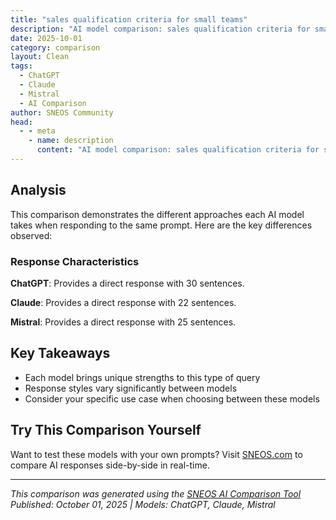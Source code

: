 ```yaml
---
title: "sales qualification criteria for small teams"
description: "AI model comparison: sales qualification criteria for small teams..."
date: 2025-10-01
category: comparison
layout: Clean
tags:
  - ChatGPT
  - Claude
  - Mistral
  - AI Comparison
author: SNEOS Community
head:
  - - meta
    - name: description
      content: "AI model comparison: sales qualification criteria for small teams..."
---
```


<ChatComparison
  title="sales qualification criteria for small teams"
  prompt="sales qualification criteria for small teams"
  :responses='{
    "ChatGPT": "Sales qualification criteria for small teams help ensure that limited resources are focused on the most promising leads, improving efficiency and closing rates. Here are some effective sales qualification criteria tailored for small teams:\n\n1. **Budget**  \n   Determine if the prospect has the financial capacity to purchase your product or service.  \n   - Do they have allocated funds?  \n   - Is the price within their acceptable range?\n\n2. **Authority**  \n   Identify if the contact person has the decision-making power or influence.  \n   - Are you speaking with the decision-maker?  \n   - Is there someone else involved in the approval process?\n\n3. **Need**  \n   Assess whether the prospect has a clear need or pain point your solution addresses.  \n   - Does your product solve a specific problem they face?  \n   - How urgent or critical is this need?\n\n4. **Timing**  \n   Understand the timeline for their purchasing decision.  \n   - Are they looking to buy immediately, in 3 months, or later?  \n   - What triggers their buying timeline?\n\n5. **Fit**  \n   Evaluate how well the prospect matches your ideal customer profile.  \n   - Company size, industry, location  \n   - Use case relevance\n\n6. **Interest Level**  \n   Gauge the prospect\u2019s engagement and enthusiasm.  \n   - Are they responsive and asking detailed questions?  \n   - Have they participated in demos or requested further information?\n\n---\n\n### Simple Qualification Frameworks for Small Teams\n\n- **BANT:** Budget, Authority, Need, Timing  \n- **CHAMP:** Challenges, Authority, Money, Prioritization  \n- **ANUM:** Authority, Need, Urgency, Money  \n\nFor small teams, focusing on a streamlined set like BANT is often sufficient.\n\n---\n\n### Tips for Small Sales Teams\n\n- Use qualification scripts or checklists to speed up initial screening.  \n- Prioritize leads that score positively across most criteria for deeper engagement.  \n- Keep communication clear and concise to save time.  \n- Leverage CRM tools with custom fields for qualification status tracking.  \n- Regularly revisit and refine qualification criteria based on sales outcomes.\n\n---\n\nIf you\u0027d like, I can help you design a custom qualification checklist or script tailored to your specific product and target market!",
    "Claude": "# Sales Qualification Criteria for Small Teams\n\n## **BANT Framework (Classic \u0026 Simple)**\n**Budget | Authority | Need | Timeline**\n\n- **Budget**: Can they afford your solution?\n- **Authority**: Are you speaking to the decision-maker?\n- **Need**: Do they have a genuine problem you solve?\n- **Timeline**: When do they need to implement?\n\n---\n\n## **MEDDIC (Comprehensive)**\n**Metrics | Economic Buyer | Decision Criteria | Decision Process | Identify Pain | Champion**\n\n- **Metrics**: What measurable impact will your solution provide?\n- **Economic Buyer**: Who controls the budget?\n- **Decision Criteria**: What factors will they use to choose?\n- **Decision Process**: How do they make purchasing decisions?\n- **Identify Pain**: What specific problems are they facing?\n- **Champion**: Who internally advocates for your solution?\n\n---\n\n## **Quick Qualification Questions**\n\n### **Initial Qualifying Questions**\n- What\u0027s driving this initiative right now?\n- What happens if you don\u0027t solve this problem?\n- Who else is involved in this decision?\n- What\u0027s your typical process for evaluating solutions like this?\n- What\u0027s your timeline for making a decision?\n\n### **Red Flags to Watch For**\n- \u274C Vague responses about budget\n- \u274C No clear timeline or urgency\n- \u274C Multiple gatekeepers with unclear authority\n- \u274C Shopping for information only\n- \u274C Unrealistic expectations\n\n### **Green Flags to Look For**\n- \u2705 Specific pain points with business impact\n- \u2705 Clear budget allocated\n- \u2705 Decision-maker engaged in conversations\n- \u2705 Defined timeline with consequences\n- \u2705 Previous similar purchases\n\n---\n\n## **Small Team Adaptations**\n\n### **Simplified 3-Point Check**\n1. **Problem**: Do they have a problem worth solving?\n2. **Fit**: Are we the right solution for them?\n3. **Feasibility**: Can they buy and implement successfully?\n\n### **Time-Saving Tips**\n- Use qualifying questions early in discovery calls\n- Create simple scoring systems (1-10 for each criteria)\n- Disqualify quickly to focus on best prospects\n- Document qualification status in your CRM\n\nWould you like me to elaborate on any of these frameworks or help you customize criteria for your specific industry?",
    "Mistral": "Sales qualification criteria help small teams focus on high-potential leads and opportunities, ensuring they use their resources effectively. Here are some key qualification criteria suitable for small teams:\n\n1. **BANT (Budget, Authority, Needs, Timeline):**\n   - **Budget**: Does the prospect have a budget allocated for your product/service?\n   - **Authority**: Is the contact person an influencer or decision-maker?\n   - **Needs**: Does the prospect have a need or pain point that your product/service can address?\n   - **Timeline**: What is the prospect\u0027s timeline for implementation or purchase?\n\n2. **GPCT (Goals, Plans, Challenges, Timeline):**\n   - **Goals**: What are the prospect\u0027s business goals?\n   - **Plans**: What plans do they have in place to achieve these goals?\n   - **Challenges**: What challenges are they facing that your product/service can solve?\n   - **Timeline**: What is their timeline for addressing these challenges?\n\n3. **Additional Criteria:**\n   - **Fit**: Does the prospect fit your ideal customer profile (ICP) in terms of industry, size, location, etc.?\n   - **Engagement**: Has the prospect engaged with your content, website, or emails?\n   - **Pain Points**: Have they clearly defined and communicated their pain points?\n   - **Competition**: Are they considering a competitor\u0027s product/service?\n   - **Current Solution**: What is their current solution, and are they satisfied with it?\n\n4. **Lead Scoring**: Implement a lead scoring system based on the above criteria to prioritize leads. This approach can help small teams focus on the most promising opportunities.\n\n5. **Disqualification Criteria**: Clearly define what makes a lead unqualified, such as:\n   - No budget or low budget\n   - No decision-making authority\n   - No defined needs or pain points\n   - Unrealistic timeline\n   - Poor fit with your ICP\n\n6. **Regular Review**: Small teams should regularly review and update their qualification criteria to ensure they remain relevant and effective.\n\nBy consistently applying these qualification criteria, small teams can maximize their sales efforts and increase the likelihood of closing deals."
  }'
  published-date="14:59"
/>

## Analysis

This comparison demonstrates the different approaches each AI model takes when responding to the same prompt. Here are the key differences observed:

### Response Characteristics

**ChatGPT**: Provides a direct response with 30 sentences. 

**Claude**: Provides a direct response with 22 sentences. 

**Mistral**: Provides a direct response with 25 sentences. 

## Key Takeaways

- Each model brings unique strengths to this type of query
- Response styles vary significantly between models
- Consider your specific use case when choosing between these models

## Try This Comparison Yourself

Want to test these models with your own prompts? Visit [SNEOS.com](https://sneos.com) to compare AI responses side-by-side in real-time.

---

*This comparison was generated using the [SNEOS AI Comparison Tool](https://sneos.com)*
*Published: October 01, 2025 | Models: ChatGPT, Claude, Mistral*
